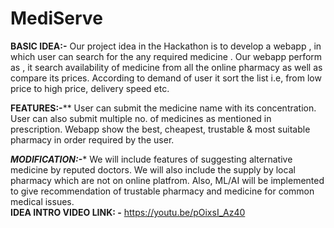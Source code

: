 # MediServe
**********BASIC IDEA:-**********
Our project idea in the Hackathon is to develop a webapp , in which user can search for the any required medicine . Our webapp perform as , it search availability of medicine from all the online pharmacy as well as compare its prices. According to demand of user it sort the list i.e, from low price to high price, delivery speed etc.  

**********FEATURES:-************
User can submit the medicine name with its concentration. User can also submit multiple no. of medicines as mentioned in prescription. Webapp show the best, cheapest, trustable &amp; most suitable pharmacy in order required by the user.  

*********MODIFICATION:-**********
We will include features of suggesting alternative medicine by reputed doctors. We will also include the supply by local pharmacy which are not on online platfrom. Also, ML/AI will be implemented to give recommendation of trustable pharmacy and medicine for common medical issues.  
********IDEA INTRO VIDEO LINK: -********
https://youtu.be/pOixsI_Az40
